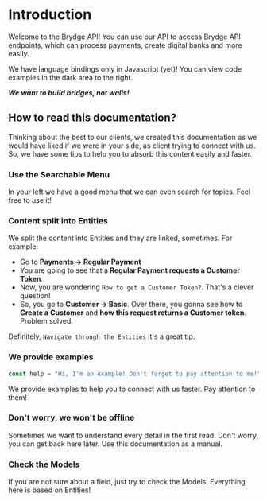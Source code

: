 # Introduction

Welcome to the Brydge API! You can use our API to access Brydge API endpoints, which can process payments, create digital banks and more easily.

We have language bindings only in Javascript (yet)! You can view code examples in the dark area to the right.

***We want to build bridges, not walls!***

## How to read this documentation?

Thinking about the best to our clients, we created this documentation as we would have liked if we were in your side, as client trying to connect with us. So, we have some tips to help you to absorb this content easily and faster.

### Use the Searchable Menu
In your left we have a good menu that we can even search for topics. Feel free to use it!

### Content split into Entities
We split the content into Entities and they are linked, sometimes. For example:

- Go to **Payments -> Regular Payment**
- You are going to see that a **Regular Payment requests a Customer Token**.
- Now, you are wondering `How to get a Customer Token?`. That's a clever question!
- So, you go to **Customer -> Basic**. Over there, you gonna see how to **Create a Customer** and **how this request returns a Customer token**. Problem solved.

Definitely, `Navigate through the Entities` it's a great tip.

### We provide examples
```javascript
const help = "Hi, I'm an example! Don't forget to pay attention to me!"
```

We provide examples to help you to connect with us faster. Pay attention to them!

### Don't worry, we won't be offline
Sometimes we want to understand every detail in the first read. Don't worry, you can get back here later. Use this documentation as a manual.

### Check the Models
If you are not sure about a field, just try to check the Models. Everything here is based on Entities!